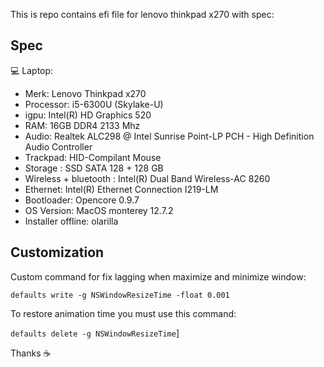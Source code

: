 This is repo contains efi file for lenovo thinkpad x270 with spec:

## Spec

💻 Laptop: 
- Merk: Lenovo Thinkpad x270
- Processor: i5-6300U (Skylake-U)
- igpu: Intel(R) HD Graphics 520
- RAM: 16GB DDR4 2133 Mhz
- Audio: Realtek ALC298 @ Intel Sunrise Point-LP PCH - High Definition Audio Controller
- Trackpad: HID-Compilant Mouse
- Storage : SSD SATA 128 + 128 GB
- Wireless + bluetooth : Intel(R) Dual Band Wireless-AC 8260
- Ethernet: Intel(R) Ethernet Connection I219-LM
- Bootloader: Opencore 0.9.7
- OS Version: MacOS monterey 12.7.2
- Installer offline: olarilla

## Customization

Custom command for fix lagging when maximize and minimize window:

`defaults write -g NSWindowResizeTime -float 0.001`
 
To restore animation time you must use this command:

`defaults delete -g NSWindowResizeTime`]

Thanks ☕
